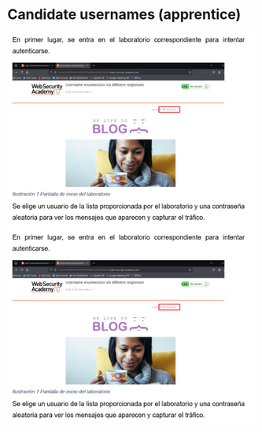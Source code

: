 # Candidate usernames (apprentice)
![Ilustración 1](https://github.com/PPS11148274/apache_hardening/blob/main/portswigger/authentication/asset/ilus_1.png)
![Ilustración 2](https://github.com/PPS11148274/apache_hardening/blob/main/portswigger/authentication/asset/ilus_1.png)
